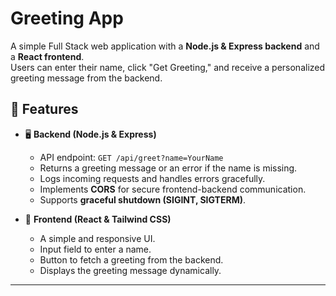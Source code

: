 # Greeting App

A simple Full Stack web application with a **Node.js & Express backend** and a **React frontend**.  
Users can enter their name, click "Get Greeting," and receive a personalized greeting message from the backend.

## 🚀 Features

- 🖥️ **Backend (Node.js & Express)**
  - API endpoint: `GET /api/greet?name=YourName`
  - Returns a greeting message or an error if the name is missing.
  - Logs incoming requests and handles errors gracefully.
  - Implements **CORS** for secure frontend-backend communication.
  - Supports **graceful shutdown (SIGINT, SIGTERM)**.

- 🎨 **Frontend (React & Tailwind CSS)**
  - A simple and responsive UI.
  - Input field to enter a name.
  - Button to fetch a greeting from the backend.
  - Displays the greeting message dynamically.



---



